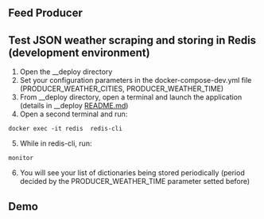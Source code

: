 ## Feed Producer

## Test JSON weather scraping and storing in Redis (development environment)
1. Open the __deploy directory
2. Set your configuration parameters in the docker-compose-dev.yml file (PRODUCER_WEATHER_CITIES, PRODUCER_WEATHER_TIME)
3. From __deploy directory, open a terminal and launch the application (details in __deploy [README.md](https://github.com/AlessandroSpallina/SmartFeed/blob/master/__deploy/README.md))
4. Open a second terminal and run:
```
docker exec -it redis  redis-cli
```
5. While in redis-cli, run:
```
monitor
```
6. You will see your list of dictionaries being stored periodically (period decided by the PRODUCER_WEATHER_TIME parameter setted before)

## Demo

